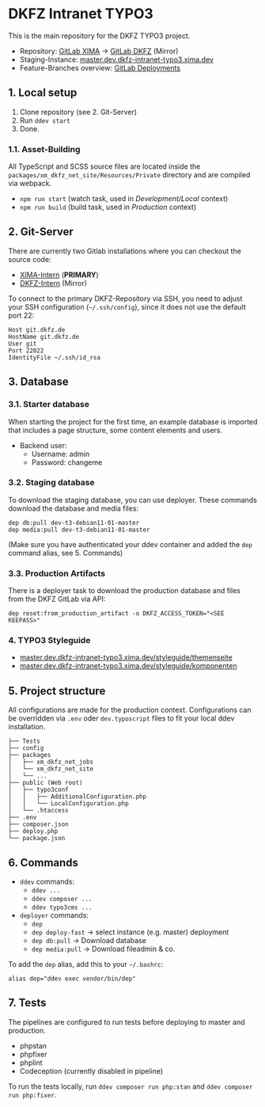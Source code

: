 # DKFZ Intranet TYPO3

This is the main repository for the DKFZ TYPO3 project.

* Repository: [GitLab XIMA](https://git.xima.de/typo3/dkfz/dkfz-intranet-typo3) → [GitLab DKFZ](https://git.dkfz.de/dkfz/dkfz-t3-intranet) (Mirror)
* Staging-Instance: [master.dev.dkfz-intranet-typo3.xima.dev](https://master.dev.dkfz-intranet-typo3.xima.dev/)
* Feature-Branches overview: [GitLab Deployments](https://git.xima.de/typo3/dkfz/dkfz-intranet-typo3/-/environments)

## 1. Local setup

1. Clone repository (see 2. Git-Server)
2. Run `ddev start`
3. Done.

### 1.1. Asset-Building

All TypeScript and SCSS source files are located inside the `packages/xm_dkfz_net_site/Resources/Private` directory and are compiled via webpack.

* `npm run start` (watch task, used in *Development/Local* context)
* `npm run build` (build task, used in *Production* context)

## 2. Git-Server

There are currently two Gitlab installations where you can checkout the source code:

* [XIMA-Intern](https://git.xima.de/typo3/dkfz/dkfz-intranet-typo3) (**PRIMARY**)
* [DKFZ-Intern](https://git.dkfz.de/dkfz/dkfz-t3-intranet.git) (Mirror)

To connect to the primary DKFZ-Repository via SSH, you need to adjust your SSH configuration (`~/.ssh/config`), since it does not use the default port 22:

```
Host git.dkfz.de
HostName git.dkfz.de
User git
Port 22022
IdentityFile ~/.ssh/id_rsa
```

## 3. Database

### 3.1. Starter database

When starting the project for the first time, an example database is imported that includes a page structure, some content elements and users.

* Backend user:
  * Username: admin
  * Password: changeme

### 3.2. Staging database

To download the staging database, you can use deployer. These commands download the database and media files:

```
dep db:pull dev-t3-debian11-01-master
dep media:pull dev-t3-debian11-01-master
```

(Make sure you have authenticated your ddev container and added the `dep` command alias, see 5. Commands)

### 3.3. Production Artifacts

There is a deployer task to download the production database and files from the DKFZ GitLab via API:

```
dep reset:from_production_artifact -o DKFZ_ACCESS_TOKEN="<SEE KEEPASS>"
```

### 4. TYPO3 Styleguide

* [master.dev.dkfz-intranet-typo3.xima.dev/styleguide/themenseite](https://master.dev.dkfz-intranet-typo3.xima.dev/styleguide/themenseite)
* [master.dev.dkfz-intranet-typo3.xima.dev/styleguide/komponenten](https://master.dev.dkfz-intranet-typo3.xima.dev/styleguide/komponenten)

## 5. Project structure

All configurations are made for the production context. Configurations can be overridden via `.env` oder `dev.typoscript` files to fit your local ddev installation.

```
├── Tests
├── config
├── packages
│   ├── xm_dkfz_net_jobs
│   └── xm_dkfz_net_site
│   └── ...
├── public (Web root)
│   ├── typo3conf
│   │   ├── AdditionalConfiguration.php
│   │   └── LocalConfiguration.php
│   └── .htaccess
├── .env
├── composer.json
├── deploy.php
└── package.json
```

## 6. Commands

* `ddev` commands:
  * ```ddev ...```
  * ```ddev composer ...```
  * ```ddev typo3cms ...```
* `deployer` commands:
  * ```dep```
  * ```dep deploy-fast``` → select instance (e.g. master) deployment
  * ```dep db:pull``` → Download database
  * ```dep media:pull``` → Download fileadmin & co.

To add the `dep` alias, add this to your `~/.bashrc`:

```
alias dep="ddev exec vendor/bin/dep"
```

## 7. Tests

The pipelines are configured to run tests before deploying to master and production.

* phpstan
* phpfixer
* phplint
* Codeception (currently disabled in pipeline)

To run the tests locally, run `ddev composer run php:stan` and `ddev composer run php:fixer`.
